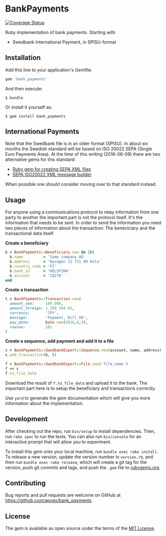 # BankPayments

[![Coverage Status](https://coveralls.io/repos/github/apoex/bank_payments/badge.svg?branch=master)](https://coveralls.io/github/apoex/bank_payments?branch=master)

Ruby implementation of bank payments. Starting with

* Swedbank International Payment, in SPISU-format

## Installation

Add this line to your application's Gemfile:

```ruby
gem 'bank_payments'
```

And then execute:

    $ bundle

Or install it yourself as:

    $ gem install bank_payments

## International Payments

Note that the Swedbank file is in an older format (SPISU). In about six months the Swedish standard will be based on ISO 20022 SEPA (Single Euro Payments Area). At the time of this writing (2016-08-09) there are two alternative gems for this standard:

* [Ruby gem for creating SEPA XML files](https://github.com/salesking/sepa_king)
* [SEPA ISO20022 XML message builder](https://github.com/conanite/sepa)

When possible one should consider moving over to that standard instead.

## Usage

For anyone using a communications protocol to relay information from one party to another the important part is not the protocol itself. It's the information that needs to be sent. In order to send the information you need two pieces of information about the transaction: The beneciciary and the transactional data itself.

**Create a beneficiary**

```ruby
b = BankPayments::Beneficiary.new do |b|
  b.name         = 'Some company AO'
  b.address      = 'Byvägen 12 731 00 Rala'
  b.country_code = 'FI'
  b.bank_id      = 'HELSFIHH'
  b.account      = '10278'
end
```
**Create a transaction**

```ruby
t = BankPayments::Transaction.new(
  amount_sek:     100_000,
  amount_foreign: 1_189_104.93,
  currency:       'JPY',
  message:        'Payment, Bill 99',
  pay_date:       Date.new(2016,8,9),
  reason:         101
)
```

**Create a sequence, add payment and add it to a file**

```ruby
s = BankPayments::SwedbankExport::Sequence.new(account, name, address)
s.add_transaction(b, t)

f = BankPayments::SwedbankExport::File.new('file_name')
f << s
f.to_file_data
```

Download the result of `f.to_file_data` and upload it to the bank. The important part here is to setup the beneficiary and transactions correctly.

Use `yard` to generate the gem documentation which will give you more information about the implementation.

## Development

After checking out the repo, run `bin/setup` to install dependencies. Then, run `rake spec` to run the tests. You can also run `bin/console` for an interactive prompt that will allow you to experiment.

To install this gem onto your local machine, run `bundle exec rake install`. To release a new version, update the version number in `version.rb`, and then run `bundle exec rake release`, which will create a git tag for the version, push git commits and tags, and push the `.gem` file to [rubygems.org](https://rubygems.org).

## Contributing

Bug reports and pull requests are welcome on GitHub at https://github.com/apoex/bank_payments.


## License

The gem is available as open source under the terms of the [MIT License](http://opensource.org/licenses/MIT).

